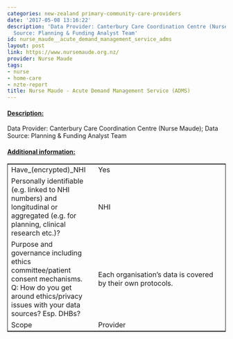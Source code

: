 ```yaml
---
categories: new-zealand primary-community-care-providers
date: '2017-05-08 13:16:22'
description: 'Data Provider: Canterbury Care Coordination Centre (Nurse Maude); Data
  Source: Planning & Funding Analyst Team'
id: nurse_maude__acute_demand_management_service_adms
layout: post
link: https://www.nursemaude.org.nz/
provider: Nurse Maude
tags:
- nurse
- home-care
- nzte-report
title: Nurse Maude - Acute Demand Management Service (ADMS)
---
```



 <h4> <u>Description:</u> </h4>
Data Provider: Canterbury Care Coordination Centre (Nurse Maude); Data Source: Planning & Funding Analyst Team
 <h4> <u>Additional information:</u> </h4>
 <table style="border: 1px solid">
 <tr> <td width="40%">Have_(encrypted)_NHI</td> <td>Yes</td> </tr>
 <tr> <td width="40%">Personally identifiable (e.g. linked to NHI numbers) and longitudinal or aggregated (e.g. for planning, clinical research etc.)?</td> <td>NHI</td> </tr>
 <tr> <td width="40%">Purpose and governance including ethics committee/patient consent mechanisms. Q: How do you get around ethics/privacy issues with your data sources? Esp. DHBs?</td> <td>Each organisation’s data is covered by their own protocols. </td> </tr>
 <tr> <td width="40%">Scope</td> <td>Provider</td> </tr>
 </table>